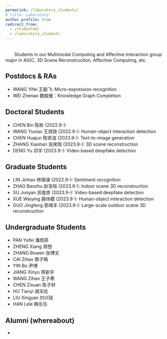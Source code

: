 ```yaml
---
permalink: /laboratory_students/
# title: Laboratory
author_profile: true
redirect_from: 
  - /studentmd/
  - /laboratory_students
---
```


<br />
　　Students in our Multimodal Computing and Affective Interaction group major in AIGC, 3D Scene Reconstruction, Affective Computing, etc.

Postdocs & RAs
--------
* WANG Yifei 王毅飞: Micro-expression recognition
* WEI Zhenao 魏振傲：Knowledge Graph Completion

Doctoral Students
--------
* CHEN Bin 陈彬 (2022.9-):
* WANG Yuxiao 王煜骁 (2022.9-): Human-object interaction detection
* CHEN Huajun 陈铧浚 (2023.9-): Text-to-image generation
* ZHANG Xiaohan 张笑晗 (2023.9-): 3D scene reconstruction
* DENG Yu 邓宇 (2023.9-): Video-based deepfake detection


Graduate Students
--------
* LIN Jinhao 林锦濠 (2022.9-): Sentiment recognition
* ZHAO Baozhu 赵宝柱 (2023.9-): Indoor scene 3D reconstruction
* SU Junyan 苏俊彦 (2023.9-): Video-based deepfake detection
* XUE Weiying 薛炜樱 (2023.9-): Human-object interaction detection
* GUO Jingfeng 郭靖丰 (2023.9-): Large-scale outdoor scene 3D reconstruction

Undergraduate Students
--------
* PAN Yufei 潘雨菲 
* ZHENG Xiang 郑想 
* ZHANG Bowen 张博文
* CAI Zihao 蔡子皓 
* YIN Bo 尹博 
* JIANG Xinyu 蒋新宇 
* WANG Zihan 王子寒 
* CHEN Zixuan 陈子轩
* HU Tianyi 胡天屹 
* LIU Xingyan 刘兴琰
* HAN Lele 韩乐乐

Alumni (whereabout)
--------
* 
